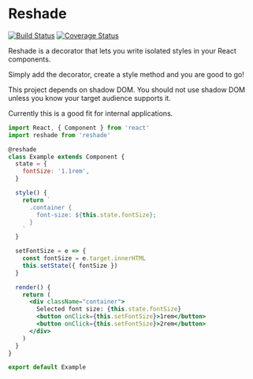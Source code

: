 # Reshade

[![Build Status](https://travis-ci.org/adrianhelvik/reshade.svg?branch=master)](https://travis-ci.org/adrianhelvik/reshade)
[![Coverage Status](https://coveralls.io/repos/github/adrianhelvik/reshade/badge.svg?branch=master)](https://coveralls.io/github/adrianhelvik/reshade?branch=master)

Reshade is a decorator that lets you write isolated styles in 
your React components.

Simply add the decorator, create a style method and you
are good to go!

This project depends on shadow DOM. You should not use shadow
DOM unless you know your target audience supports it.

Currently this is a good fit for internal applications.

```jsx
import React, { Component } from 'react'
import reshade from 'reshade'

@reshade
class Example extends Component {
  state = {
    fontSize: '1.1rem',
  }

  style() {
    return `
      .container {
        font-size: ${this.state.fontSize};
      }
    `
  }

  setFontSize = e => {
    const fontSize = e.target.innerHTML
    this.setState({ fontSize })
  }

  render() {
    return (
      <div className="container">
        Selected font size: {this.state.fontSize}
        <button onClick={this.setFontSize}>1rem</button>
        <button onClick={this.setFontSize}>2rem</button>
      </div>
    )
  }
}

export default Example
```

